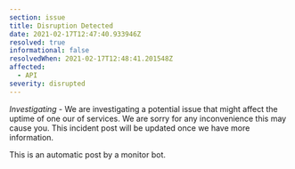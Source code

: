 ```yaml
---
section: issue
title: Disruption Detected
date: 2021-02-17T12:47:40.933946Z
resolved: true
informational: false
resolvedWhen: 2021-02-17T12:48:41.201548Z
affected:
  - API
severity: disrupted
---
```

*Investigating* - We are investigating a potential issue that might affect the uptime of one our of services. We are sorry for any inconvenience this may cause you. This incident post will be updated once we have more information.

This is an automatic post by a monitor bot.
        
